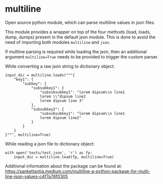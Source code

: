# multiline
Open source python module, which can parse multiline values in json files.

This module provides a wrapper on top of the four methods (load, loads, dump, dumps) present in the default json module. This is done to avoid the need of importing both modules `multiline` and `json`. 

If multline parsing is required while loading the json, then an additional argument ```multiline=True``` needs to be provided to trigger the custom parser.


While converting a raw json string to dictionary object:
```
input_dic = multiline.loads("""{
    "key1": {
        "subkey": {
            "subsubkey1": {
                "subsubsubkey1": "lorem dipsum\\n line1
                lorem \\"dipsum line2
                lorem dipsum line 3"
            },
            "subsubkey2": {
                "subsubsubkey1": "lorem dipsum\\n line1
                lorem dipsum line2"
            }
        }
    }
}""", multiline=True)
```


While reading a json file to dictionary object:
```
with open('tests/test.json', 'r') as fp:
    input_dic = multiline.load(fp, multiline=True)
```

Additional information about the package can be found at: https://sankettantia.medium.com/multiline-a-python-package-for-multi-line-json-values-c4f7a76f0305